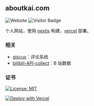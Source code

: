 
## aboutkai.com

![Website](https://img.shields.io/website?up_message=online&url=https%3A%2F%2Faboutkai.com)
![Visitor Badge](https://visitor-badges.glitch.me?username=kaichii&repo=aboutkai.com&label=visitor&style=flat&color=%23457BFF&contentType=svg)

个人网站，使用 [nextjs](https://nextjs.org/) 构建，[vercel](https://vercel.com/) 部署。


### 相关

- [giscus](https://github.com/giscus/giscus)：评论系统
- [bilibili-API-collect](https://github.com/SocialSisterYi/bilibili-API-collect)：B 站数据

### 证书

[![License: MIT](https://img.shields.io/badge/License-MIT-yellow.svg)](./LICENSE)


[![Deploy with Vercel](https://vercel.com/button)](https://vercel.com/new/clone?repository-url=https://github.com/kaichii/aboutkai.com/tree/main/)
